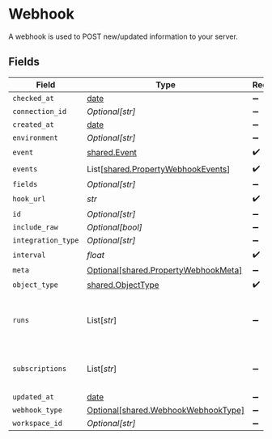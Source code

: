 # Webhook

A webhook is used to POST new/updated information to your server.


## Fields

| Field                                                                              | Type                                                                               | Required                                                                           | Description                                                                        |
| ---------------------------------------------------------------------------------- | ---------------------------------------------------------------------------------- | ---------------------------------------------------------------------------------- | ---------------------------------------------------------------------------------- |
| `checked_at`                                                                       | [date](https://docs.python.org/3/library/datetime.html#date-objects)               | :heavy_minus_sign:                                                                 | N/A                                                                                |
| `connection_id`                                                                    | *Optional[str]*                                                                    | :heavy_minus_sign:                                                                 | N/A                                                                                |
| `created_at`                                                                       | [date](https://docs.python.org/3/library/datetime.html#date-objects)               | :heavy_minus_sign:                                                                 | N/A                                                                                |
| `environment`                                                                      | *Optional[str]*                                                                    | :heavy_minus_sign:                                                                 | N/A                                                                                |
| `event`                                                                            | [shared.Event](../../models/shared/event.md)                                       | :heavy_check_mark:                                                                 | N/A                                                                                |
| `events`                                                                           | List[[shared.PropertyWebhookEvents](../../models/shared/propertywebhookevents.md)] | :heavy_check_mark:                                                                 | N/A                                                                                |
| `fields`                                                                           | *Optional[str]*                                                                    | :heavy_minus_sign:                                                                 | N/A                                                                                |
| `hook_url`                                                                         | *str*                                                                              | :heavy_check_mark:                                                                 | N/A                                                                                |
| `id`                                                                               | *Optional[str]*                                                                    | :heavy_minus_sign:                                                                 | N/A                                                                                |
| `include_raw`                                                                      | *Optional[bool]*                                                                   | :heavy_minus_sign:                                                                 | N/A                                                                                |
| `integration_type`                                                                 | *Optional[str]*                                                                    | :heavy_minus_sign:                                                                 | N/A                                                                                |
| `interval`                                                                         | *float*                                                                            | :heavy_check_mark:                                                                 | N/A                                                                                |
| `meta`                                                                             | [Optional[shared.PropertyWebhookMeta]](../../models/shared/propertywebhookmeta.md) | :heavy_minus_sign:                                                                 | N/A                                                                                |
| `object_type`                                                                      | [shared.ObjectType](../../models/shared/objecttype.md)                             | :heavy_check_mark:                                                                 | N/A                                                                                |
| `runs`                                                                             | List[*str*]                                                                        | :heavy_minus_sign:                                                                 | An array of the most revent virtual webhook runs                                   |
| `subscriptions`                                                                    | List[*str*]                                                                        | :heavy_minus_sign:                                                                 | integration-specific subscriptions IDs                                             |
| `updated_at`                                                                       | [date](https://docs.python.org/3/library/datetime.html#date-objects)               | :heavy_minus_sign:                                                                 | N/A                                                                                |
| `webhook_type`                                                                     | [Optional[shared.WebhookWebhookType]](../../models/shared/webhookwebhooktype.md)   | :heavy_minus_sign:                                                                 | N/A                                                                                |
| `workspace_id`                                                                     | *Optional[str]*                                                                    | :heavy_minus_sign:                                                                 | N/A                                                                                |